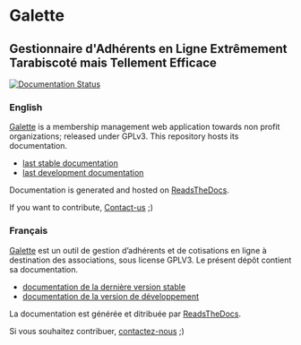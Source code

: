 # Galette
## Gestionnaire d'Adhérents en Ligne Extrêmement Tarabiscoté mais Tellement Efficace

[![Documentation Status](https://readthedocs.org/projects/galette/badge/?version=develop)](https://doc.galette.eu/)

### English

[Galette](https://galette.eu) is a membership management web application towards non profit organizations; released under GPLv3.
This repository hosts its documentation.

- [last stable documentation](https://doc.galette.eu/en/master)
- [last development documentation](https://doc.galette.eu/en/develop/)

Documentation is generated and hosted on [ReadsTheDocs](https://readthedocs.io).

If you want to contribute, [Contact-us](https://galette.eu/site/contact/) ;)

### Français

[Galette](https://galette.eu) est un outil de gestion d’adhérents et de cotisations en ligne à destination des associations, sous license GPLV3.
Le présent dépôt contient sa documentation.

- [documentation de la dernière version stable](https://doc.galette.eu/en/master)
- [documentation de la version de développement](https://doc.galette.eu/en/develop/)

La documentation est générée et ditribuée par [ReadsTheDocs](https://readthedocs.io).

Si vous souhaitez contribuer, [contactez-nous](https://galette.eu/site/fr/contact/) ;)
